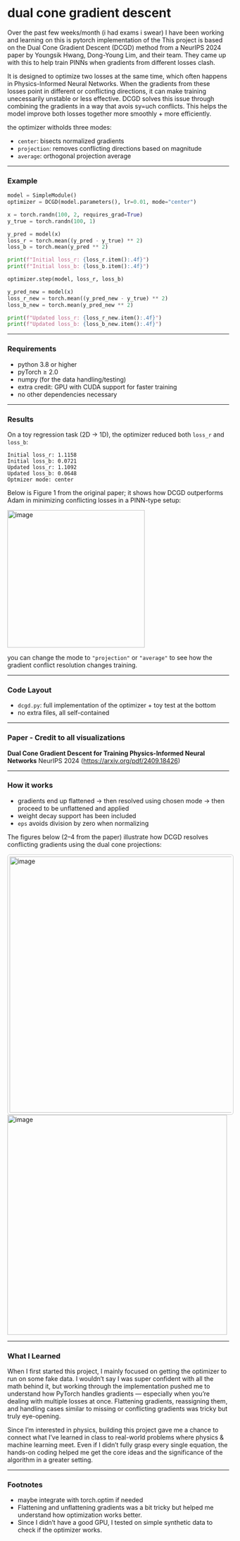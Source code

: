 # dual cone gradient descent

Over the past few weeks/month (i had exams i swear) I have been working and learning on this is pytorch implementation of the This project is based on the Dual Cone Gradient Descent (DCGD) method from a NeurIPS 2024 paper by Youngsik Hwang, Dong-Young Lim, and their team. They came up with this to help train PINNs when gradients from different losses clash. 

It is designed to optimize two losses at the same time, which often happens in Physics-Informed Neural Networks. When the gradients from these losses point in different or conflicting directions, it can make training unecessarily unstable or less effective. DCGD solves this issue through combining the gradients in a way that avois sy=uch conflicts. This helps the model improve both losses together more smoothly + more efficiently.

the optimizer witholds three modes:  
- `center`: bisects normalized gradients  
- `projection`: removes conflicting directions based on magnitude  
- `average`: orthogonal projection average  

---

### Example

```python
model = SimpleModule()
optimizer = DCGD(model.parameters(), lr=0.01, mode="center")

x = torch.randn(100, 2, requires_grad=True)
y_true = torch.randn(100, 1)

y_pred = model(x)
loss_r = torch.mean((y_pred - y_true) ** 2)
loss_b = torch.mean(y_pred ** 2)

print(f"Initial loss_r: {loss_r.item():.4f}")
print(f"Initial loss_b: {loss_b.item():.4f}")

optimizer.step(model, loss_r, loss_b)

y_pred_new = model(x)
loss_r_new = torch.mean((y_pred_new - y_true) ** 2)
loss_b_new = torch.mean(y_pred_new ** 2)

print(f"Updated loss_r: {loss_r_new.item():.4f}")
print(f"Updated loss_b: {loss_b_new.item():.4f}")
````

---

### Requirements

* python 3.8 or higher
* pyTorch ≥ 2.0
* numpy (for the data handling/testing)
* extra credit: GPU with CUDA support for faster training 
* no other dependencies necessary

---

### Results

On a toy regression task (2D → 1D), the optimizer reduced both `loss_r` and `loss_b`:

```
Initial loss_r: 1.1158
Initial loss_b: 0.0721
Updated loss_r: 1.1092
Updated loss_b: 0.0648
Optmizer mode: center
```
Below is Figure 1 from the original paper; it shows how DCGD outperforms Adam in minimizing conflicting losses in a PINN-type setup:

<img width="312" alt="image" src="https://github.com/user-attachments/assets/d9893bcf-e3ef-40a2-888b-97a39c4bce72" />




you can change the mode to `"projection"` or `"average"` to see how the gradient conflict resolution changes training.

---

### Code Layout

* `dcgd.py`: full implementation of the optimizer + toy test at the bottom
* no extra files, all self-contained

---

### Paper - Credit to all visualizations
**Dual Cone Gradient Descent for Training Physics-Informed Neural Networks**
NeurIPS 2024 (https://arxiv.org/pdf/2409.18426)



---

### How it works

* gradients end up flattened → then resolved using chosen mode → then proceed to be unflattened and applied
* weight decay support has been included
* `eps` avoids division by zero when normalizing

The figures below (2–4 from the paper) illustrate how DCGD resolves conflicting gradients using the dual cone projections:

<img width="581" alt="image" src="https://github.com/user-attachments/assets/ed55900e-818c-420e-8a2c-3503c212287a" style="border: 1px solid #ccc; padding: 4px; border-radius: 6px;"/>
<img width="499" alt="image" src="https://github.com/user-attachments/assets/e6593e62-c05f-4dec-9fac-910477fc338e" />


---

### What I Learned

When I first started this project, I mainly focused on getting the optimizer to run on some fake data. I wouldn’t say I was super confident with all the math behind it, but working through the implementation pushed me to understand how PyTorch handles gradients — especially when you’re dealing with multiple losses at once. Flattening gradients, reassigning them, and handling cases similar to missing or conflicting gradients was tricky but truly eye-opening.

Since I’m interested in physics, building this project gave me a chance to connect what I’ve learned in class to real-world problems where physics & machine learning meet. Even if I didn’t fully grasp every single equation, the hands-on coding helped me get the core ideas and the significance of the algorithm in a greater setting.

---

### Footnotes

* maybe integrate with torch.optim if needed
* Flattening and unflattening gradients was a bit tricky but helped me understand how optimization works better.
* Since I didn’t have a good GPU, I tested on simple synthetic data to check if the optimizer works.

